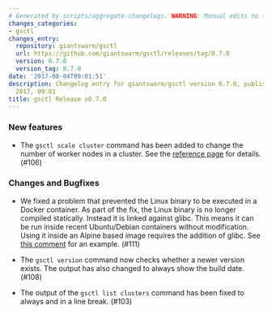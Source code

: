 ```yaml
---
# Generated by scripts/aggregate-changelogs. WARNING: Manual edits to this files will be overwritten.
changes_categories:
- gsctl
changes_entry:
  repository: giantswarm/gsctl
  url: https://github.com/giantswarm/gsctl/releases/tag/0.7.0
  version: 0.7.0
  version_tag: 0.7.0
date: '2017-08-04T09:01:51'
description: Changelog entry for giantswarm/gsctl version 0.7.0, published on 04 August
  2017, 09:01
title: gsctl Release v0.7.0
---
```


### New features

- The `gsctl scale cluster` command has been added to change the number of worker nodes in a cluster. See the [reference page](https://docs.giantswarm.io/reference/gsctl/scale-cluster/) for details. (#106)

### Changes and Bugfixes

- We fixed a problem that prevented the Linux binary to be executed in a Docker container. As part of the fix, the Linux binary is no longer compiled statically. Instead it is linked against glibc. This means it can be run inside recent Ubuntu/Debian containers without modification. Using it inside an Alpine based image requires the addition of glibc. See [this comment](https://github.com/giantswarm/gsctl/pull/111#issuecomment-318683873) for an example. (#111)

- The `gsctl version` command now checks whether a newer version exists. The output has also changed to always show the build date. (#108)

- The output of the `gsctl list clusters` command has been fixed to always and in a line break. (#103)
